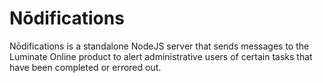 # Nōdifications

Nōdifications is a standalone NodeJS server that sends messages to the Luminate Online product to alert administrative users of certain tasks that have been completed or errored out.
